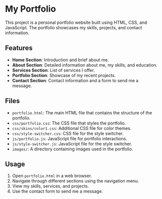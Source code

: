 # My Portfolio

This project is a personal portfolio website built using HTML, CSS, and JavaScript. The portfolio showcases my skills, projects, and contact information.

## Features

- **Home Section**: Introduction and brief about me.
- **About Section**: Detailed information about me, my skills, and education.
- **Services Section**: List of services I offer.
- **Portfolio Section**: Showcase of my recent projects.
- **Contact Section**: Contact information and a form to send me a message.

## Files

- `portfolio.html`: The main HTML file that contains the structure of the portfolio.
- `css/portfolio.css`: The CSS file that styles the portfolio.
- `css/skins/color1.css`: Additional CSS file for color themes.
- `css/style-switcher.css`: CSS file for the style switcher.
- `js/portfolio.js`: JavaScript file for portfolio interactions.
- `js/style-switcher.js`: JavaScript file for the style switcher.
- `images/`: A directory containing images used in the portfolio.

## Usage

1. Open `portfolio.html` in a web browser.
2. Navigate through different sections using the navigation menu.
3. View my skills, services, and projects.
4. Use the contact form to send me a message.
